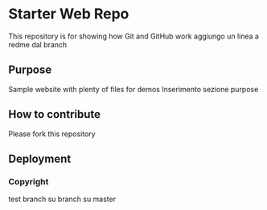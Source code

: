 # Starter Web Repo

This repository is for showing how Git and GitHub work
aggiungo un linea a redme
dal branch

## Purpose

Sample website with plenty of files for demos
Inserimento sezione purpose

## How to contribute
Please fork this repository

## Deployment

### Copyright
test branch su branch su master
